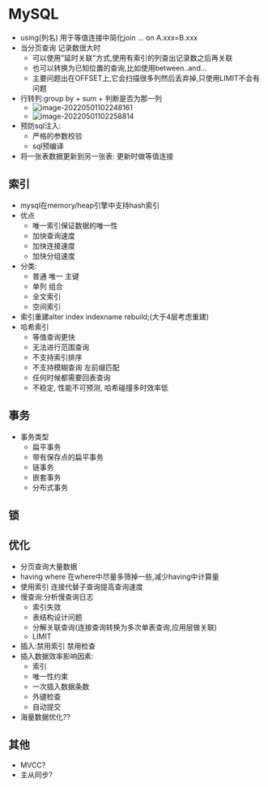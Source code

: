 # MySQL

+ using(列名) 用于等值连接中简化join ... on A.xxx=B.xxx
+ 当分页查询 记录数很大时
  + 可以使用"延时关联"方式,使用有索引的列查出记录数之后再关联
  + 也可以转换为已知位置的查询,比如使用between..and...
  + 主要问题出在OFFSET上,它会扫描很多列然后丢弃掉,只使用LIMIT不会有问题
+ 行转列:group by + sum + 判断是否为那一列
  + ![image-20220501102248161](https://cdn.jsdelivr.net/gh/innnky/images@master/uPic/image-20220501102248161.png)
  + ![image-20220501102258814](https://cdn.jsdelivr.net/gh/innnky/images@master/uPic/image-20220501102258814.png) 
+ 预防sql注入:
  + 严格的参数校验
  + sql预编译
+ 将一张表数据更新到另一张表: 更新时做等值连接

## 索引

+ mysql在memory/heap引擎中支持hash索引
+ 优点
  + 唯一索引保证数据的唯一性
  + 加快查询速度
  + 加快连接速度
  + 加快分组速度
+ 分类:
  + 普通 唯一 主键
  + 单列 组合
  + 全文索引
  + 空间索引
+ 索引重建alter index indexname rebuild;(大于4层考虑重建)
+ 哈希索引
  + 等值查询更快
  + 无法进行范围查询
  + 不支持索引排序
  + 不支持模糊查询 左前缀匹配
  + 任何时候都需要回表查询
  + 不稳定, 性能不可预测, 哈希碰撞多时效率低


## 事务

+ 事务类型
  + 扁平事务
  + 带有保存点的扁平事务
  + 链事务
  + 嵌套事务
  + 分布式事务

## 锁

## 优化

+ 分页查询大量数据
+ having where 在where中尽量多筛掉一些,减少having中计算量
+ 使用索引 连接代替子查询提高查询速度
+ 慢查询:分析慢查询日志
  + 索引失效
  + 表结构设计问题
  + 分解关联查询(连接查询转换为多次单表查询,应用层做关联)
  + LIMIT
+ 插入:禁用索引 禁用检查
+ 插入数据效率影响因素:
  + 索引
  + 唯一性约束
  + 一次插入数据条数
  + 外键检查
  + 自动提交
+ 海量数据优化??

## 其他

+ MVCC?
+ 主从同步?

